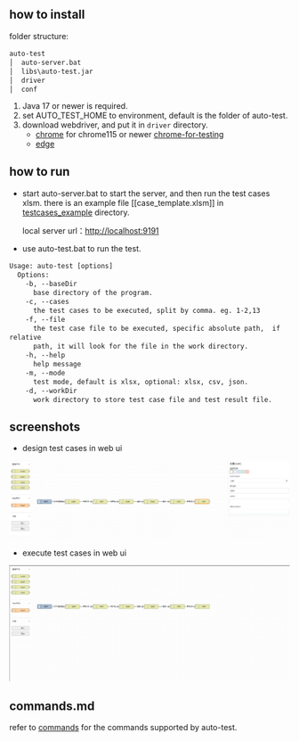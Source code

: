 ## how to install

folder structure:
```
auto-test
│  auto-server.bat
│  libs\auto-test.jar
│  driver
│  conf
```

1. Java 17 or newer is required.
2. set AUTO_TEST_HOME to environment, default is the folder of auto-test.
3. download webdriver, and put it in `driver` directory.
   - [chrome](https://chromedriver.chromium.org/downloads) for chrome115 or newer [chrome-for-testing](https://googlechromelabs.github.io/chrome-for-testing/)
   - [edge](https://developer.microsoft.com/en-us/microsoft-edge/tools/webdriver/)

## how to run

- start auto-server.bat to start the server, and then run the test cases xlsm.
  there is an example file [[case_template.xlsm]] in [testcases_example](doc%2Ftestcases_example) directory.

  local server url：[http://localhost:9191](http://localhost:9191)

- use auto-test.bat to run the test.
```
Usage: auto-test [options]
  Options:
    -b, --baseDir
      base directory of the program.
    -c, --cases
      the test cases to be executed, split by comma. eg. 1-2,13
    -f, --file
      the test case file to be executed, specific absolute path,  if relative
      path, it will look for the file in the work directory.
    -h, --help
      help message
    -m, --mode
      test mode, default is xlsx, optional: xlsx, csv, json.
    -d, --workDir
      work directory to store test case file and test result file.
```

## screenshots

- design test cases in web ui

![design.png](doc/design.png)

- execute test cases in web ui

![execute.gif](doc/execute.gif)

## commands.md

refer to [commands](doc/commands.md) for the commands supported by auto-test.

